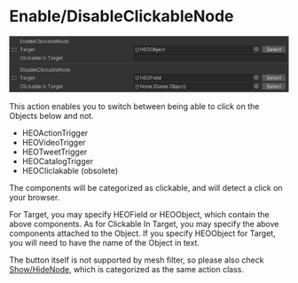 
# Enable/DisableClickableNode
![EnableDisableClickableNode](img/EnableDisableClickableNode.jpg)

This action enables you to switch between being able to click on the Objects below and not.

- HEOActionTrigger
- HEOVideoTrigger
- HEOTweetTrigger
- HEOCatalogTrigger
- HEOCliclakable (obsolete)

The components will be categorized as clickable, and will detect a click on your browser.

For Target, you may specify HEOField or HEOObject, which contain the above components.
As for Clickable In Target, you may specify the above components attached to the Object.
If you specify HEOObject for Target, you will need to have the name of the Object in text.

The button itself is not supported by mesh filter, so please also check [Show/HideNode](ShowHideNode.md), which is categorized as the same action class.